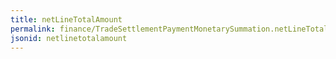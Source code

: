 ```yaml
---
title: netLineTotalAmount
permalink: finance/TradeSettlementPaymentMonetarySummation.netLineTotalAmount.html
jsonid: netlinetotalamount
---
```

